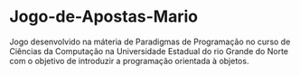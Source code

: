 # Jogo-de-Apostas-Mario
 Jogo desenvolvido na máteria de Paradigmas de Programação no curso de Ciências da Computação na Universidade Estadual do rio Grande do Norte com o objetivo de introduzir a programação orientada à objetos.
